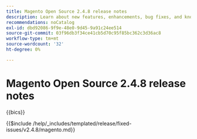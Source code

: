 ```yaml
---
title: Magento Open Source 2.4.8 release notes
description: Learn about new features, enhancements, bug fixes, and known issues in the 2.4.8 Magento Open Source release.
recommendations: noCatalog
exl-id: dbd92086-9f9e-48e0-9d45-9a91c24ee514
source-git-commit: 03f96db3f34ce41cb5d70c95f85bc362c3d36ac8
workflow-type: tm+mt
source-wordcount: '32'
ht-degree: 0%

---
```


# Magento Open Source 2.4.8 release notes

{{bics}}

{{$include /help/_includes/templated/release/fixed-issues/v2.4.8/magento.md}}
